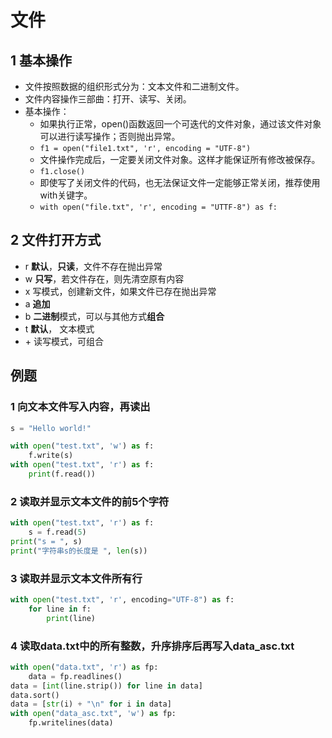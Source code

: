 # 文件

## 1 基本操作

* 文件按照数据的组织形式分为：文本文件和二进制文件。
* 文件内容操作三部曲：打开、读写、关闭。
* 基本操作：
  * 如果执行正常，open()函数返回一个可迭代的文件对象，通过该文件对象可以进行读写操作；否则抛出异常。 
  * `f1 = open("file1.txt", 'r', encoding = "UTF-8")`
  * 文件操作完成后，一定要关闭文件对象。这样才能保证所有修改被保存。
  * `f1.close()`
  * 即使写了关闭文件的代码，也无法保证文件一定能够正常关闭，推荐使用with关键字。
  * `with open("file.txt", 'r', encoding = "UTTF-8") as f:`

## 2 文件打开方式

* r  **默认**，**只读**，文件不存在抛出异常
* w  **只写**，若文件存在，则先清空原有内容
* x  写模式，创建新文件，如果文件已存在抛出异常
* a  **追加**
* b  **二进制**模式，可以与其他方式**组合**
* t  **默认**， 文本模式
* \+ 读写模式，可组合

## 例题

### 1 向文本文件写入内容，再读出

```python
s = "Hello world!"

with open("test.txt", 'w') as f:
    f.write(s)
with open("test.txt", 'r') as f:
    print(f.read())
```

### 2 读取并显示文本文件的前5个字符

```python
with open("test.txt", 'r') as f:
    s = f.read(5)
print("s = ", s)
print("字符串s的长度是 ", len(s))
```

### 3 读取并显示文本文件所有行

```python
with open("test.txt", 'r', encoding="UTF-8") as f:
    for line in f:
        print(line)
```

### 4 读取data.txt中的所有整数，升序排序后再写入data_asc.txt

```python
with open("data.txt", 'r') as fp:
    data = fp.readlines()
data = [int(line.strip()) for line in data]
data.sort()
data = [str(i) + "\n" for i in data]
with open("data_asc.txt", 'w') as fp:
    fp.writelines(data)
```